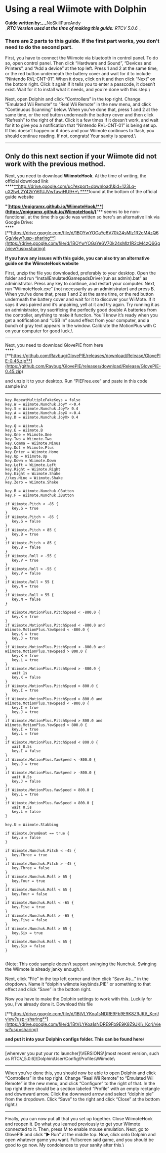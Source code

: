 # Using a real Wiimote with Dolphin

**Guide written by:**_ _NoSkillPureAndy\
__**RTC Version used at the time of making this guide:** RTCV 5.0.6__

### **There are 2 parts to this guide. If the first part works, you don't need to do the second part.**

First, you have to connect the Wiimote via bluetooth in control panel. To do so, open control panel. Then click “Hardware and Sound”, “Devices and Printers”, and “Add a device” at the top left. Press 1 and 2 at the same time, or the red button underneath the battery cover and wait for it to include “Nintendo RVL-CNT-01”. When it does, click on it and then click “Next” on the bottom right. Click it again if it tells you to enter a passcode, it doesn’t exist. Wait for it to install what it needs, and you’re done with this step.\


Next, open Dolphin and click “Controllers” in the top right. Change “Emulated Wii Remote” to “Real Wii Remote” in the new menu, and click “Continuous Scanning” below. When you’ve done that, press 1 and 2 at the same time, or the red button underneath the battery cover and then click “Refresh” to the right of that. Click it a few times if it doesn’t work, and wait for it to give you a notification that “Nintendo RVL-CNT-01” is being set up. If this doesn’t happen or it does and your Wiimote continues to flash, you should continue reading. If not, congrats! Your sanity is spared.\
****

## **Only do this next section if your Wiimote did not work with the previous method.**

Next, you need to download **WiimoteHook**. At the time of writing, the official download link\
****[**http://drive.google.com/uc?export=download\&id=123Lq-uX2lwL2Y42iiYi6fUJVwTawiHU9**\
****](http://drive.google.com/uc?export=download\&id=123Lq-uX2lwL2Y42iiYi6fUJVwTawiHU9)found at the bottom of the official guide website



**"**[**https://epigramx.github.io/WiimoteHook/**](https://epigramx.github.io/WiimoteHook/)**"** seems to be non-functional, at the time this guide was written so here's an alternative link via Google Drive:\
****[**https://drive.google.com/file/d/1BOYwYOGaYe6V70k24sMlz1R2cM4zQ6Gg/view?usp=sharing**](https://drive.google.com/file/d/1BOYwYOGaYe6V70k24sMlz1R2cM4zQ6Gg/view?usp=sharing)

**If you have any issues with this guide, you can also try an alternative guide on the WiimoteHook website**

First, unzip the file you downloaded, preferably to your desktop. Open the folder and run “InstallEmulatedGamepadsDriver(run as admin).bat” as administrator. Press any key to continue, and restart your computer. Next, run “WiimoteHook.exe” (not necessarily as an administrator) and press B. When you’ve done that, press 1 and 2 at the same time, or the red button underneath the battery cover and wait for it to discover your WiiMote. If it says it was paired and it’s unpairing, yell at it and try again. Try running it as an administrator, try sacrificing the perfectly good double A batteries from the controller, anything to make it function. You’ll know it’s ready when you get a notification and “USB In” sound effect from your computer, and a bunch of gray text appears in the window. Calibrate the MotionPlus with C on your computer for good luck.\
****

Next, you need to download GlovePIE from here\
****[**https://github.com/Ravbug/GlovePIE/releases/download/Release/GlovePIE-0.45.zip**](https://github.com/Ravbug/GlovePIE/releases/download/Release/GlovePIE-0.45.zip)

and unzip it to your desktop. Run “PIEFree.exe” and paste in this code sample in:\
****

```
key.RepeatMultipleFakeKeys = false
key.W = Wiimote.Nunchuk.JoyY <-0.4
key.S = Wiimote.Nunchuk.JoyY> 0.4
key.A = Wiimote.Nunchuk.JoyX <-0.4
key.D = Wiimote.Nunchuk.JoyX> 0.4

key.Q = Wiimote.A
key.E = Wiimote.B
key.One = Wiimote.One
key.Two = Wiimote.Two
key.Comma = Wiimote.Minus
key.Dot = Wiimote.Plus
key.Enter = Wiimote.Home
key.Up = Wiimote.Up
key.Down = Wiimote.Down
key.Left = Wiimote.Left
key.Right = Wiimote.Right
key.Eight = Wiimote.Shake
//key.Nine = Wiimote.Shake
key.Zero = Wiimote.Shake

key.R = Wiimote.Nunchuk.CButton
key.F = Wiimote.Nunchuk.ZButton

if Wiimote.Pitch < -85 {
   key.G = true
}
if Wiimote.Pitch > -85 {
   key.G = false
}
if Wiimote.Pitch > 85 {
   key.B = true
}
if Wiimote.Pitch < 85 {
   key.B = false
}
if Wiimote.Roll < -55 {
   key.V = true
}
if Wiimote.Roll > -55 {
   key.V = false
}
if Wiimote.Roll > 55 {
   key.N = true
}
if Wiimote.Roll < 55 {
   key.N = false
}

if Wiimote.MotionPlus.PitchSpeed < -800.0 {
   key.K = true
}
if Wiimote.MotionPlus.PitchSpeed < -800.0 and Wiimote.MotionPlus.YawSpeed < -800.0 {
   key.K = true
   key.J = true
}
if Wiimote.MotionPlus.PitchSpeed < -800.0 and Wiimote.MotionPlus.YawSpeed > 800.0 {
   key.K = true
   key.L = true
}
if Wiimote.MotionPlus.PitchSpeed > -800.0 {
   wait 1s
   key.K = false
}
if Wiimote.MotionPlus.PitchSpeed > 800.0 {
   key.I = true
}
if Wiimote.MotionPlus.PitchSpeed > 800.0 and Wiimote.MotionPlus.YawSpeed < -800.0 {
   key.I = true
   key.J = true
}
if Wiimote.MotionPlus.PitchSpeed > 800.0 and Wiimote.MotionPlus.YawSpeed > 800.0 {
   key.I = true
   key.L = true
}
if Wiimote.MotionPlus.PitchSpeed < 800.0 {
   wait 0.5s
   key.I = false
}
if Wiimote.MotionPlus.YawSpeed < -800.0 {
   key.J = true
}
if Wiimote.MotionPlus.YawSpeed > -800.0 {
   wait 0.5s
   key.J = false
}
if Wiimote.MotionPlus.YawSpeed > 800.0 {
   key.L = true
}
if Wiimote.MotionPlus.YawSpeed < 800.0 {
   wait 0.5s
   key.L = false
}

key.U = Wiimote.Stabbing

if Wiimote.DrumBeat == true {
   key.u = false
}

if Wiimote.Nunchuk.Pitch < -45 {
   key.Three = true
}
if Wiimote.Nunchuk.Pitch > -45 {
   key.Three = false
}
if Wiimote.Nunchuk.Roll > 65 {
   key.Four = true
}
if Wiimote.Nunchuk.Roll < 65 {
   key.Four = false
}
if Wiimote.Nunchuk.Roll < -65 {
   key.Five = true
}
if Wiimote.Nunchuk.Roll > -65 {
   key.Five = false
}
if Wiimote.Nunchuk.Roll > 65 {
   key.Six = true
}
if Wiimote.Nunchuk.Roll < 65 {
   key.Six = false
}


```

(Note: This code sample doesn’t support swinging the Nunchuk. Swinging the Wiimote is already janky enough.)\


Next, click “File” in the top left corner and then click “Save As…” in the dropdown. Name it “dolphin wiimote keybinds.PIE” or something to that effect and click “Save” in the bottom right.

Now you have to make the Dolphin settings to work with this. Luckily for you, I’ve already done it. Download this file

[**https://drive.google.com/file/d/1BtVLYKoa1sNDRE9Fb9E9K8Z9JKI\_Kcrj/view?usp=sharing**](https://drive.google.com/file/d/1BtVLYKoa1sNDRE9Fb9E9K8Z9JKI\_Kcrj/view?usp=sharing)

**and put it into your Dolphin configs folder. This can be found here**\
****

\[wherever you put your rtc launcher]\VERSIONS\\\[most recent version, such as RTCV\_5.0.6]\Dolphin\User\Config\Profiles\Wiimote\
****

When you’ve done this, you should now be able to open Dolphin and click “Controllers” in the top right. Change “Real Wii Remote” to “Emulated Wii Remote” in the new menu, and click “Configure” to the right of that. In the top right there should be a section labeled “Profile” with an empty rectangle and downward arrow. Click the downward arrow and select “dolphin pie” from the dropdown. Click “Save” to the right and click “Close” at the bottom right.\
****

Finally, you can now put all that you set up together. Close WiimoteHook and reopen it. Do what you learned previously to get your Wiimote connected to it. Then, press M to enable mouse emulation. Next, go to GlovePIE and click “▶ Run” at the middle top. Now, click onto Dolphin and open whatever game you want. Fullscreen said game, and you should be good to go now. My condolences to your sanity after this.\
